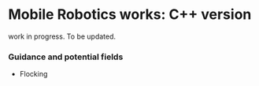 # Mobile Robotics works: C++ version

work in progress. To be updated.

### Guidance and potential fields

- Flocking
